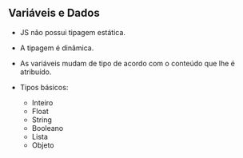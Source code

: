 ## Variáveis e Dados

- JS não possui tipagem estática. 

- A tipagem é dinâmica.

- As variáveis mudam de tipo de acordo com o conteúdo que lhe é atribuído.

- Tipos básicos: 
    - Inteiro
    - Float
    - String
    - Booleano
    - Lista
    - Objeto